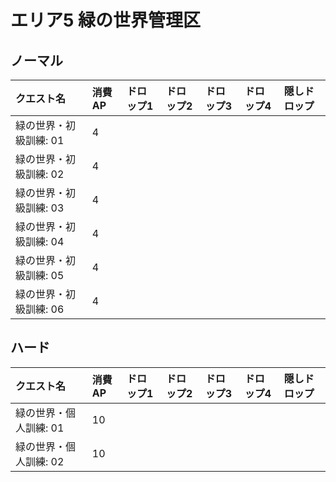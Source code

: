 # エリア5 緑の世界管理区

## ノーマル

|クエスト名|消費AP|ドロップ1|ドロップ2|ドロップ3|ドロップ4|隠しドロップ|
|:--|:--|:--|:--|:--|:--|:--|
|緑の世界・初級訓練: 01|4||||||
|緑の世界・初級訓練: 02|4||||||
|緑の世界・初級訓練: 03|4||||||
|緑の世界・初級訓練: 04|4||||||
|緑の世界・初級訓練: 05|4||||||
|緑の世界・初級訓練: 06|4||||||

## ハード

|クエスト名|消費AP|ドロップ1|ドロップ2|ドロップ3|ドロップ4|隠しドロップ|
|:--|:--|:--|:--|:--|:--|:--|
|緑の世界・個人訓練: 01|10||||||
|緑の世界・個人訓練: 02|10||||||
